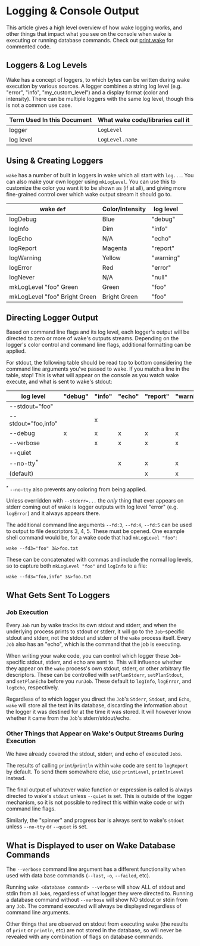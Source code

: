 # Logging & Console Output

This article gives a high level overview of how wake logging works,
and other things that impact what you see on the console when wake is executing or running database commands.
Check out [print.wake](https://github.com/sifive/wake/blob/master/share/wake/lib/core/print.wake)
for commented code.

## Loggers & Log Levels

Wake has a concept of loggers,
to which bytes can be written during wake execution by various sources.
A logger combines a string log level (e.g. "error", "info", "my_custom_level")
and a display format (color and intensity).
There can be multiple loggers with the same log level, though this is
not a common use case.

|Term Used In this Document | What wake code/libraries call it |
----------------------------|----------------------------------|
|  logger                   | `LogLevel`                       |
|  log level                | `LogLevel.name`                  |

## Using & Creating Loggers

`wake` has a number of built in loggers in wake which all start with `log...`.
You can also make your own logger using `mkLogLevel`.
You can use this to customize the color you want it to be shown as (if at all),
and giving more fine-grained control over which wake output stream it should go to.


| wake `def`        | Color/Intensity | log level |
|-------------------|-----------------|-----------|
| logDebug          |     Blue        | "debug"   |
| logInfo           |     Dim         | "info"    |
| logEcho           |      N/A        | "echo"    |
| logReport         |    Magenta      | "report"  |
| logWarning        |    Yellow       | "warning" |
| logError          |     Red         | "error"   |
| logNever          |     N/A         | "null"    |
| mkLogLevel "foo" Green |  Green     | "foo"     |
| mkLogLevel "foo"  Bright Green | Bright Green   | "foo"      |

## Directing Logger Output

Based on command line flags and its log level, each logger's output will be directed to
zero or more of wake's outputs streams.
Depending on the logger's color control and command line flags, additional formatting can be applied.

For stdout, the following table should be read top to bottom considering the command line arguments you've passed to wake.
If you match a line in the table, stop!
This is what will appear on the console as you watch wake execute, and what is sent to wake's stdout:


| log level         | "debug"  | "info"  | "echo"  | "report"  | "warning"  | "error"  | "null"  |  "foo" |
|-------------------|----------|---------|---------|-----------|------------|----------|---------|--------|
|--stdout="foo"     |          |         |         |           |            |          |         |    x   |
|--stdout="foo,info" |         |    x    |         |           |            |          |         |    x   |
|--debug            |      x   |    x    |    x    |     x     |      x     |    x     |         |        |
|--verbose          |          |    x    |    x    |     x     |      x     |    x     |         |        |
|--quiet            |          |         |         |           |            |    x     |         |        |
|--no-tty<sup>*</sup>|         |         |    x    |     x     |      x     |    x     |         |        |
|(default)          |          |         |         |     x     |      x     |    x     |         |        |

<sup>*</sup> `--no-tty` also prevents any coloring from being applied.

Unless overridden with `--stderr=...` the *only* thing that ever appears on stderr coming out of wake is logger
outputs with log level "error" (e.g. `logError`) and it always appears there.

The additional command line arguments `--fd:3`, `--fd:4`, `--fd:5` can be used to output to file descriptors 3, 4, 5.
These must be opened. One example shell command would be, for a wake code that had `mkLogLevel "foo"`:

```
wake --fd3="foo" 3&>foo.txt
```

These can be concatenated with commas and include the normal log levels, so to capture both `mkLogLevel "foo"` and `logInfo` to a file:

```
wake --fd3="foo,info" 3&>foo.txt
```

## What Gets Sent To Loggers

### Job Execution

Every `Job` run by wake tracks its own stdout and stderr,
and when the underlying process prints to stdout or stderr,
it will go to the `Job`-specific stdout and stderr,
not the stdout and stderr of the `wake` process itself.
Every `Job` also has an "echo", which is the command that the job is executing.

When writing your wake code,
you can control which logger these `Job`-specific stdout, stderr, and echo are sent to.
This will influence whether they appear on the `wake` process's own stdout,
stderr, or other arbitrary file descriptors.
These can be controlled with `setPlanStderr`, `setPlanStdout`, and `setPlanEcho` before you `runJob`.
These default to `logInfo`, `logError`, and `logEcho`, respectively.

Regardless of to which logger you direct the `Job`'s `Stderr`, `Stdout`, and `Echo`,
`wake` will store all the text in its database,
discarding the information about the logger it was destined for at the time it was stored.
It will however know whether it came from the `Job`'s stderr/stdout/echo.


### Other Things that Appear on Wake's Output Streams During Execution

We have already covered the stdout, stderr, and echo of executed `Job`s.

The results of calling `print`/`println` within `wake` code are sent to `logReport` by default.
To send them somewhere else, use `printLevel`, `printlnLevel` instead.

The final output of whatever wake function or expression is called is always directed to
wake's `stdout` unless `--quiet` is set.
This is outside of the logger mechanism, so it is not possible to redirect this within wake
code or with command line flags.

Similarly, the "spinner" and progress bar is always sent to wake's `stdout` unless `--no-tty`
or `--quiet` is set.

## What is Displayed to user on Wake Database Commands

The `--verbose` command line argument has a different functionality when used with data base commands (`--last`, `-o`, `--failed`, etc).

Running `wake <database command> --verbose` will show ALL of stdout and stdin from all `Job`s,
regardless of what logger they were directed to.
Running a database command without `--verbose` will show NO stdout or stdin from any `Job`.
The command executed will always be displayed regardless of command line arguments.

Other things that are observed on stdout from executing wake (the results of `print` or `println`, etc)
are not stored in the database, so will never be revealed with any combination of flags on database commands.
